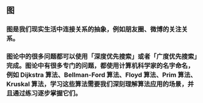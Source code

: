 ## 图

### 图是我们现实生活中连接关系的抽象，例如朋友圈、微博的关注关系。

### 图论中的很多问题都可以使用「深度优先搜索」或者「广度优先搜索」完成。图论中有很多专门的问题，都使用计算机科学家的名字命名，例如 Dijkstra 算法、Bellman-Ford 算法、Floyd 算法、Prim 算法、Kruskal 算法，学习这些算法需要我们深刻理解算法应用的场景，并且通过练习逐步掌握它们。